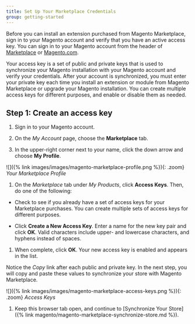 ```yaml
---
title: Set Up Your Marketplace Credentials
group: getting-started
---
```


Before you can install an extension purchased from Magento Marketplace, sign in to your Magento account and verify that you have an active access key. You can sign in to your Magento account from the header of [Marketplace][1] or [Magento.com][2].

Your access key is a set of public and private keys that is used to synchronize your Magento installation with your Magento account and verify your credentials. After your account is synchronized, you must enter your private key each time you install an extension or module from Magento Marketplace or upgrade your Magento installation. You can create multiple access keys for different purposes, and enable or disable them as needed.

## Step 1: Create an access key

1. Sign in to your Magento account.

1. On the _My Account_ page, choose the **Marketplace** tab.

1. In the upper-right corner next to your name, click the down arrow and choose **My Profile**.

  ![]({% link images/images/magento-marketplace-profile.png %}){: .zoom}
  _Your Marketplace Profile_

1. On the _Marketplace_ tab under _My Products_, click **Access Keys**. Then, do one of the following:

  - Check to see if you already have a set of access keys for your Marketplace purchases. You can create multiple sets of access keys for different purposes.

  - Click **Create a New Access Key**. Enter a name for the new key pair and click **OK**. Valid characters include upper- and lowercase characters, and hyphens instead of spaces.

1. When complete, click **OK**. Your new access key is enabled and appears in the list.

  Notice the _Copy_ link after each public and private key. In the next step, you will copy and paste these values to synchronize your store with Magento Marketplace.

  ![]({% link images/images/magento-marketplace-access-keys.png %}){: .zoom}
  _Access Keys_

1. Keep this browser tab open, and continue to [Synchronize Your Store]({% link magento/magento-marketplace-synchronize-store.md %}).

[1]: https://marketplace.magento.com/
[2]: https://magento.com/
